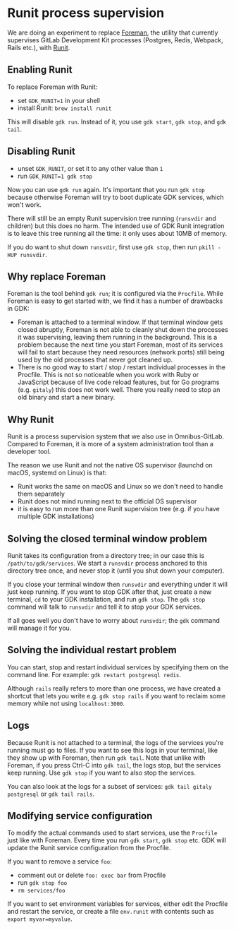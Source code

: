 # Runit process supervision

We are doing an experiment to replace
[Foreman](https://github.com/ddollar/foreman), the utility that
currently supervises GitLab Development Kit processes (Postgres, Redis,
Webpack, Rails etc.), with
[Runit](http://smarden.org/runit/).

## Enabling Runit

To replace Foreman with Runit:

- set `GDK_RUNIT=1` in your shell
- install Runit: `brew install runit`

This will disable `gdk run`. Instead of it, you use `gdk start`, `gdk stop`,
and `gdk tail`.

## Disabling Runit

- unset `GDK_RUNIT`, or set it to any other value than `1`
- run `GDK_RUNIT=1 gdk stop`

Now you can use `gdk run` again. It's important that you run `gdk stop`
because otherwise Foreman will try to boot duplicate GDK services, which
won't work.

There will still be an empty Runit supervision tree running (`runsvdir`
and children) but this does no harm. The intended use of GDK Runit
integration is to leave this tree running all the time: it only uses
about 10MB of memory.

If you do want to shut down `runsvdir`, first use `gdk stop`, then run
`pkill -HUP runsvdir`.

## Why replace Foreman

Foreman is the tool behind `gdk run`; it is configured via the
`Procfile`. While Foreman is easy to get started with, we find it has a
number of drawbacks in GDK:

-  Foreman is attached to a terminal window. If that terminal window
    gets closed abruptly, Foreman is not able to cleanly shut down the
    processes it was supervising, leaving them running in the
    background. This is a problem because the next time you start
    Foreman, most of its services will fail to start because they need
    resources (network ports) still being used by the old processes that
    never got cleaned up.
-  There is no good way to start / stop / restart individual processes
    in the Procfile. This is not so noticeable when you work with Ruby
    or JavaScript because of live code reload features, but for Go
    programs (e.g. `gitaly`) this does not work well. There you really
    need to stop an old binary and start a new binary.

## Why Runit

Runit is a process supervision system that we also use in
Omnibus-GitLab. Compared to Foreman, it is more of a system
administration tool than a developer tool.

The reason we use Runit and not the native OS supervisor (launchd on
macOS, systemd on Linux) is that:

-   Runit works the same on macOS and Linux so we don't need to handle
    them separately
-   Runit does not mind running next to the official OS supervisor
-   it is easy to run more than one Runit supervision tree (e.g. if you
    have multiple GDK installations)

## Solving the closed terminal window problem

Runit takes its configuration from a directory tree; in our case this is
`/path/to/gdk/services`. We start a `runsvdir` process
anchored to this directory tree once, and never stop it (until you shut
down your computer).

If you close your terminal window then `runsvdir` and everything under
it will just keep running. If you want to stop GDK after that, just
create a new terminal, `cd` to your GDK installation, and run
`gdk stop`. The `gdk stop` command will talk to `runsvdir` and tell it
to stop your GDK services.

If all goes well you don't have to worry about `runsvdir`; the `gdk`
command will manage it for you.

## Solving the individual restart problem

You can start, stop and restart individual services by specifying them
on the command line. For example: `gdk restart postgresql redis`.

Although `rails` really refers to more than one process, we have created
a shortcut that lets you write e.g. `gdk stop rails` if you want to
reclaim some memory while not using `localhost:3000`.

## Logs

Because Runit is not attached to a terminal, the logs of the services
you're running must go to files. If you want to see this logs in your
terminal, like they show up with Foreman, then run `gdk tail`. Note that
unlike with Foreman, if you press Ctrl-C into `gdk tail`, the logs stop,
but the services keep running. Use `gdk stop` if you want to also stop
the services.

You can also look at the logs for a subset of services:
`gdk tail gitaly postgresql` or `gdk tail rails`.

## Modifying service configuration

To modify the actual commands used to start services, use the `Procfile`
just like with Foreman. Every time you run `gdk start`, `gdk stop` etc.
GDK will update the Runit service configuration from the Procfile.

If you want to remove a service `foo`:

-   comment out or delete `foo: exec bar` from Procfile
-   run `gdk stop foo`
-   `rm services/foo`

If you want to set environment variables for services, either edit the
Procfile and restart the service, or create a file `env.runit` with
contents such as `export myvar=myvalue`.

